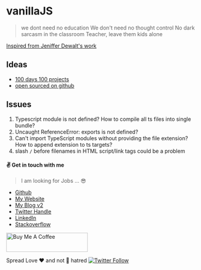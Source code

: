 # vanillaJS

> we dont need no education
> We don't need no thought control
> No dark sarcasm in the classroom
> Teacher, leave them kids alone

[Inspired from Jeniffer Dewalt's work](https://jenniferdewalt.com/index.html)

## Ideas

- [100 days 100 projects](https://www.florin-pop.com/blog/2019/09/100-days-100-projects/)
- [open sourced on github](https://github.com/search?l=JavaScript&q=100daysofcode&type=Repositories)

## Issues

1. Typescript module is not defined? How to compile all ts files into single bundle?
2. Uncaught ReferenceError: exports is not defined?
3. Can't import TypeScript modules without providing the file extension? How to append extension to ts targets?
4. slash `/` before filenames in HTML script/link tags could be a problem

#### :v: Get in touch with me

> I am looking for Jobs ... :sunglasses:

- [Github](https://github.com/avimehenwal/)
- [My Website](https://avimehenwal.in)
- [My Blog v2](https://avimehenwal2.netlify.app/)
- [Twitter Handle](https://twitter.com/avimehenwal)
- [LinkedIn](https://in.linkedin.com/in/avimehenwal)
- [Stackoverflow](https://stackoverflow.com/users/1915935/avi-mehenwal)

<a href="https://www.buymeacoffee.com/F1j07cV" target="_blank"><img src="https://cdn.buymeacoffee.com/buttons/default-orange.png" alt="Buy Me A Coffee" style="height: 51px !important;width: 217px !important;" ></a>

Spread Love :hearts: and not :no_entry_sign: hatred [![Twitter Follow](https://img.shields.io/twitter/follow/avimehenwal.svg?style=social)](https://twitter.com/avimehenwal)
